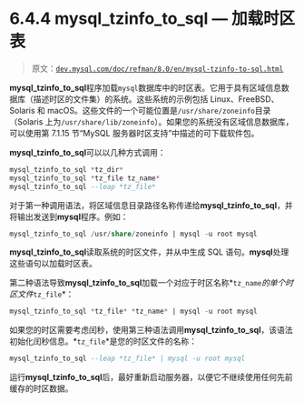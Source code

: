 # 6.4.4 mysql_tzinfo_to_sql — 加载时区表

> 原文：[`dev.mysql.com/doc/refman/8.0/en/mysql-tzinfo-to-sql.html`](https://dev.mysql.com/doc/refman/8.0/en/mysql-tzinfo-to-sql.html)

**mysql_tzinfo_to_sql**程序加载`mysql`数据库中的时区表。它用于具有区域信息数据库（描述时区的文件集）的系统。这些系统的示例包括 Linux、FreeBSD、Solaris 和 macOS。这些文件的一个可能位置是`/usr/share/zoneinfo`目录（Solaris 上为`/usr/share/lib/zoneinfo`）。如果您的系统没有区域信息数据库，可以使用第 7.1.15 节“MySQL 服务器时区支持”中描述的可下载软件包。

**mysql_tzinfo_to_sql**可以以几种方式调用：

```sql
mysql_tzinfo_to_sql *tz_dir*
mysql_tzinfo_to_sql *tz_file tz_name*
mysql_tzinfo_to_sql --leap *tz_file*
```

对于第一种调用语法，将区域信息目录路径名称传递给**mysql_tzinfo_to_sql**，并将输出发送到**mysql**程序。例如：

```sql
mysql_tzinfo_to_sql /usr/share/zoneinfo | mysql -u root mysql
```

**mysql_tzinfo_to_sql**读取系统的时区文件，并从中生成 SQL 语句。**mysql**处理这些语句以加载时区表。

第二种语法导致**mysql_tzinfo_to_sql**加载一个对应于时区名称*`tz_name`*的单个时区文件*`tz_file`*：

```sql
mysql_tzinfo_to_sql *tz_file* *tz_name* | mysql -u root mysql
```

如果您的时区需要考虑闰秒，使用第三种语法调用**mysql_tzinfo_to_sql**，该语法初始化闰秒信息。*`tz_file`*是您的时区文件的名称：

```sql
mysql_tzinfo_to_sql --leap *tz_file* | mysql -u root mysql
```

运行**mysql_tzinfo_to_sql**后，最好重新启动服务器，以便它不继续使用任何先前缓存的时区数据。

